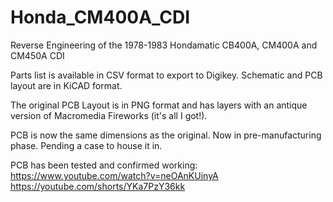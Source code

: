 # Honda_CM400A_CDI
Reverse Engineering of the 1978-1983 Hondamatic CB400A, CM400A and CM450A CDI

Parts list is available in CSV format to export to Digikey.
Schematic and PCB layout are in KiCAD format.

The original PCB Layout is in PNG format and has layers with an antique
version of Macromedia Fireworks (it's all I got!).

PCB is now the same dimensions as the original.
Now in pre-manufacturing phase.  Pending a case to house it in.

PCB has been tested and confirmed working:
https://www.youtube.com/watch?v=neOAnKUinyA
https://youtube.com/shorts/YKa7PzY36kk
